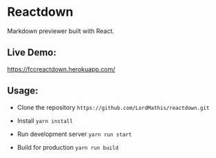 # Reactdown

Markdown previewer built with React.

## Live Demo:
https://fccreactdown.herokuapp.com/

## Usage: 
* Clone the repository
`https://github.com/LordMathis/reactdown.git`

* Install
`yarn install`

* Run development server
`yarn run start`

* Build for production
`yarn run build`
